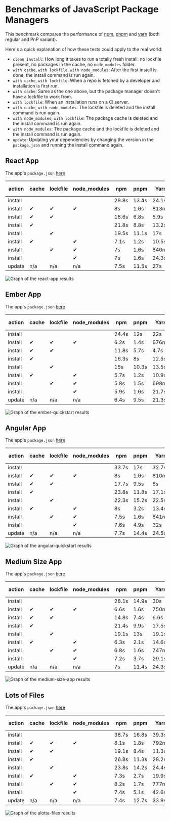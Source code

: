 # Benchmarks of JavaScript Package Managers

This benchmark compares the performance of [npm](https://github.com/npm/cli), [pnpm](https://github.com/pnpm/pnpm) and [yarn](https://github.com/yarnpkg/yarn) (both regular and PnP variant).

Here's a quick explanation of how these tests could apply to the real world:

- `clean install`: How long it takes to run a totally fresh install: no lockfile present, no packages in the cache, no `node_modules` folder.
- `with cache`, `with lockfile`, `with node_modules`: After the first install is done, the install command is run again.
- `with cache`, `with lockfile`: When a repo is fetched by a developer and installation is first run.
- `with cache`: Same as the one above, but the package manager doesn't have a lockfile to work from.
- `with lockfile`: When an installation runs on a CI server.
- `with cache`, `with node_modules`: The lockfile is deleted and the install command is run again.
- `with node_modules`, `with lockfile`: The package cache is deleted and the install command is run again.
- `with node_modules`: The package cache and the lockfile is deleted and the install command is run again.
- `update`: Updating your dependencies by changing the version in the `package.json` and running the install command again.

## React App

The app's `package.json` [here](./fixtures/react-app/package.json)

| action  | cache | lockfile | node_modules| npm | pnpm | Yarn | Yarn PnP |
| ---     | ---   | ---      | ---         | --- | --- | --- | --- |
| install |       |          |             | 29.8s | 13.4s | 24.1s | 19.5s |
| install | ✔     | ✔        | ✔           | 8s | 1.6s | 813ms | n/a |
| install | ✔     | ✔        |             | 16.6s | 6.8s | 5.9s | 1.8s |
| install | ✔     |          |             | 21.8s | 8.8s | 13.2s | 9s |
| install |       | ✔        |             | 19.5s | 11.1s | 17s | 12.8s |
| install | ✔     |          | ✔           | 7.1s | 1.2s | 10.5s | n/a |
| install |       | ✔        | ✔           | 7s | 1.6s | 840ms | n/a |
| install |       |          | ✔           | 7s | 1.6s | 24.3s | n/a |
| update  | n/a   | n/a      | n/a         | 7.5s | 11.5s | 27s | 20.5s |

![Graph of the react-app results](./results/imgs/react-app.svg)

## Ember App

The app's `package.json` [here](./fixtures/ember-quickstart/package.json)

| action  | cache | lockfile | node_modules| npm | pnpm | Yarn | Yarn PnP |
| ---     | ---   | ---      | ---         | --- | --- | --- | --- |
| install |       |          |             | 24.4s | 12s | 22s | 18.8s |
| install | ✔     | ✔        | ✔           | 6.2s | 1.4s | 676ms | n/a |
| install | ✔     | ✔        |             | 11.8s | 5.7s | 4.7s | 1.7s |
| install | ✔     |          |             | 16.3s | 8s | 12.5s | 9.6s |
| install |       | ✔        |             | 15s | 10.3s | 13.5s | 11.3s |
| install | ✔     |          | ✔           | 5.7s | 1.2s | 10.9s | n/a |
| install |       | ✔        | ✔           | 5.8s | 1.5s | 698ms | n/a |
| install |       |          | ✔           | 5.9s | 1.6s | 21.7s | n/a |
| update  | n/a   | n/a      | n/a         | 6.4s | 9.5s | 21.3s | 16.6s |

![Graph of the ember-quickstart results](./results/imgs/ember-quickstart.svg)

## Angular App

The app's `package.json` [here](./fixtures/angular-quickstart/package.json)

| action  | cache | lockfile | node_modules| npm | pnpm | Yarn | Yarn PnP |
| ---     | ---   | ---      | ---         | --- | --- | --- | --- |
| install |       |          |             | 33.7s | 17s | 32.7s | 27.4s |
| install | ✔     | ✔        | ✔           | 8s | 1.6s | 810ms | n/a |
| install | ✔     | ✔        |             | 17.7s | 9.5s | 8s | 1.9s |
| install | ✔     |          |             | 23.8s | 11.8s | 17.1s | 10.9s |
| install |       | ✔        |             | 22.3s | 15.2s | 22.5s | 17.1s |
| install | ✔     |          | ✔           | 8s | 3.2s | 13.4s | n/a |
| install |       | ✔        | ✔           | 7.5s | 1.6s | 841ms | n/a |
| install |       |          | ✔           | 7.6s | 4.9s | 32s | n/a |
| update  | n/a   | n/a      | n/a         | 7.7s | 14.4s | 24.5s | 16.3s |

![Graph of the angular-quickstart results](./results/imgs/angular-quickstart.svg)

## Medium Size App

The app's `package.json` [here](./fixtures/medium-size-app/package.json)

| action  | cache | lockfile | node_modules| npm | pnpm | Yarn | Yarn PnP |
| ---     | ---   | ---      | ---         | --- | --- | --- | --- |
| install |       |          |             | 28.1s | 14.9s | 30s | 24.1s |
| install | ✔     | ✔        | ✔           | 6.6s | 1.6s | 750ms | n/a |
| install | ✔     | ✔        |             | 14.8s | 7.4s | 6.6s | 1.9s |
| install | ✔     |          |             | 21.4s | 9.9s | 17.5s | 13.7s |
| install |       | ✔        |             | 19.1s | 13s | 19.1s | 14.1s |
| install | ✔     |          | ✔           | 6.3s | 2.1s | 14.6s | n/a |
| install |       | ✔        | ✔           | 6.8s | 1.6s | 747ms | n/a |
| install |       |          | ✔           | 7.2s | 3.7s | 29.1s | n/a |
| update  | n/a   | n/a      | n/a         | 7s | 11.4s | 24.3s | 22.1s |

![Graph of the medium-size-app results](./results/imgs/medium-size-app.svg)

## Lots of Files

The app's `package.json` [here](./fixtures/alotta-files/package.json)

| action  | cache | lockfile | node_modules| npm | pnpm | Yarn | Yarn PnP |
| ---     | ---   | ---      | ---         | --- | --- | --- | --- |
| install |       |          |             | 38.7s | 16.8s | 39.3s | 31.1s |
| install | ✔     | ✔        | ✔           | 8.1s | 1.8s | 792ms | n/a |
| install | ✔     | ✔        |             | 19.1s | 8.4s | 11.3s | 2s |
| install | ✔     |          |             | 26.8s | 11.3s | 28.2s | 17.2s |
| install |       | ✔        |             | 23.8s | 14.2s | 24.4s | 14.6s |
| install | ✔     |          | ✔           | 7.3s | 2.7s | 19.9s | n/a |
| install |       | ✔        | ✔           | 8.2s | 1.7s | 777ms | n/a |
| install |       |          | ✔           | 7.4s | 5.1s | 42.6s | n/a |
| update  | n/a   | n/a      | n/a         | 7.4s | 12.7s | 33.9s | 29.3s |

![Graph of the alotta-files results](./results/imgs/alotta-files.svg)